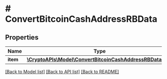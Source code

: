 # # ConvertBitcoinCashAddressRBData

## Properties

Name | Type | Description | Notes
------------ | ------------- | ------------- | -------------
**item** | [**\CryptoAPIs\Model\ConvertBitcoinCashAddressRBDataItem**](ConvertBitcoinCashAddressRBDataItem.md) |  |

[[Back to Model list]](../../README.md#models) [[Back to API list]](../../README.md#endpoints) [[Back to README]](../../README.md)
